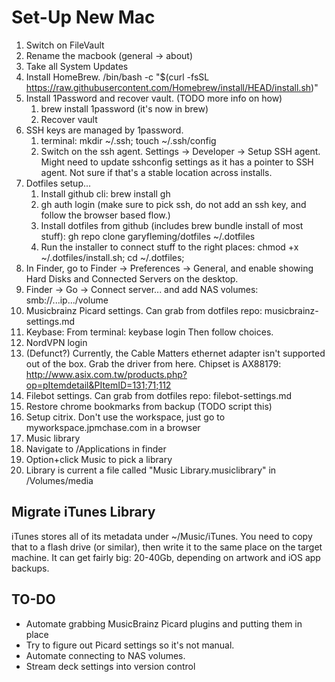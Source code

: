 # Set-Up New Mac #

1. Switch on FileVault
2. Rename the macbook (general -> about)
3. Take all System Updates
4. Install HomeBrew. /bin/bash -c "$(curl -fsSL https://raw.githubusercontent.com/Homebrew/install/HEAD/install.sh)"
5. Install 1Password and recover vault. (TODO more info on how)
   1. brew install 1password (it's now in brew)
   2. Recover vault
6. SSH keys are managed by 1password.
   1. terminal: mkdir ~/.ssh; touch ~/.ssh/config
   2.  Switch on the ssh agent. Settings -> Developer -> Setup SSH agent. Might need to update sshconfig settings as it has a pointer to SSH agent. Not sure if that's a stable location across installs.
7. Dotfiles setup...
   1. Install github cli: brew install gh
   2. gh auth login    (make sure to pick ssh, do not add an ssh key, and follow the browser based flow.)
   3. Install dotfiles from github (includes brew bundle install of most stuff): gh repo clone garyfleming/dotfiles ~/.dotfiles
   4. Run the installer to connect stuff to the right places: chmod +x ~/.dotfiles/install.sh; cd ~/.dotfiles; 
8.  In Finder, go to Finder -> Preferences -> General, and enable showing Hard Disks and Connected Servers on the desktop.
9.  Finder -> Go -> Connect server... and add NAS volumes: smb://...ip.../volume
10. Musicbrainz Picard settings. Can grab from dotfiles repo: musicbrainz-settings.md
11. Keybase: From terminal: keybase login   Then follow choices.
12. NordVPN login
13. (Defunct?) Currently, the Cable Matters ethernet adapter isn't supported out of the box. Grab the driver from here. Chipset is AX88179: http://www.asix.com.tw/products.php?op=pItemdetail&PItemID=131;71;112
14. Filebot settings. Can grab from dotfiles repo: filebot-settings.md
15. Restore chrome bookmarks from backup (TODO script this)
16. Setup citrix. Don't use the workspace, just go to myworkspace.jpmchase.com in a browser
17. Music library
   1. Navigate to /Applications in finder
   2. Option+click Music to pick a library
   3. Library is current a file called "Music Library.musiclibrary" in /Volumes/media

## Migrate iTunes Library ##

iTunes stores all of its metadata under ~/Music/iTunes. You need to copy that to a flash drive (or similar), then write it to the same place on the target machine. It can get fairly big: 20-40Gb, depending on artwork and iOS app backups.


## TO-DO ##

* Automate grabbing MusicBrainz Picard plugins and putting them in place
* Try to figure out Picard settings so it's not manual.
* Automate connecting to NAS volumes.
* Stream deck settings into version control
